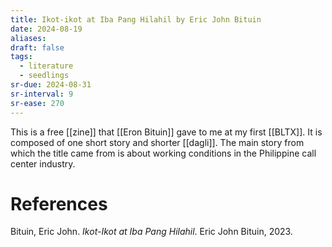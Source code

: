 ```yaml
---
title: Ikot-ikot at Iba Pang Hilahil by Eric John Bituin
date: 2024-08-19
aliases: 
draft: false
tags:
  - literature
  - seedlings
sr-due: 2024-08-31
sr-interval: 9
sr-ease: 270
---
```

This is a free [[zine]] that [[Eron Bituin]] gave to me at my first [[BLTX]]. It is composed of one short story and shorter [[dagli]]. The main story from which the title came from is about working conditions in the Philippine call center industry.

# References

Bituin, Eric John. _Ikot-Ikot at Iba Pang Hilahil_. Eric John Bituin, 2023.